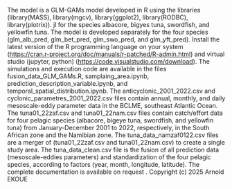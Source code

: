 The model is a GLM-GAMs model developed in R using the libraries (library(MASS), library(mgcv), library(ggplot2), library(RODBC), library(plotrix)).
jl for the species albacore, bigyes tuna, swordfish, and yellowfin tuna. The model is developed separately for the four species (glm_alb_pred, glm_bet_pred, glm_swo_pred, and glm_yft_pred).
Install the latest version of the R programming language on your system (https://cran.r-project.org/doc/manuals/r-patched/R-admin.html) and virtual studio (jupyter, python) (https://code.visualstudio.com/download).
The simulations and execution code are available in the files fusion_data_GLM_GAMs.R, samplaing_area.ipynb, prediction_description_variable.ipynb, and temporal_spatial_distribution.ipynb.
The anticyclonic_2001_2022.csv and cyclonic_parametres_2001_2022.csv files contain annual, monthly, and daily mesoscale-eddy parameter data in the BCLME, southeast Atlantic Ocean.
The tuna01_22zaf.csv and tuna01_22nam.csv files contain catch/effort data for four pelagic species (albacore, bigeye tuna, swordfish, and yellowfin tuna) from January-December 2001 to 2022, respectively, in the South African zone and the Namibian zone.
The tuna_data_namzaf0122.csv files are a merger of (tuna01_22zaf.csv and tuna01_22nam.csv) to create a single study area. 
The tuna_data_clean.csv file is the fusion of all prediction data (mesoscale-eddies parameters) and standardization of the four pelagic species, according to factors (year, month, longitude, latitude).
The complete documentation is available on request . Copyright (c) 2025 Arnold EKOUE
